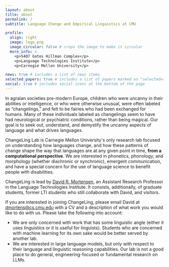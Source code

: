 ```yaml
---
layout: about
title: about
permalink: /
subtitle: Language Change and Empirical Linguistics at CMU

profile:
  align: right
  image: logo.png
  image_circular: false # crops the image to make it circular
  more_info: >
    <p>5407 Gates Hillman Complex</p>
    <p>Language Technologies Institute</p>
    <p>Carnegie Mellon University</p>

news: true # includes a list of news items
selected_papers: true # includes a list of papers marked as "selected={true}"
social: true # includes social icons at the bottom of the page
---
```


In agraian societies pre-modern Europe, children who were uncanny in their abilities or intelligence, or who were otherwise unusual, were often labeled as “changelings,” and felt to be fairies who had been exchanged for humans. Many of these individuals labeled as changelings seem to have had neurological or psychiatric conditions, rather than being magical. Our goal is to seek out, understand, and demystify the uncanny aspects of language and what drives languages.

ChangeLing Lab is Carnegie Mellon University's only research lab focused on understanding how languages change, and how these patterns of change shape the way that languages are at any given point in time, **from a computational perspective**. We are interested in phonetics, phonology, and morphology (whether diachronic or synchronic), emergent communication, and have a special concern for the use of language science to benefit people with disabilities.

ChangeLing is lead by [David R. Mortensen](https://www.cs.cmu.edu/~dmortens/), an Assistant Research Professor in the Language Technologies Institute. It consists, additionally, of graduate students, former LTI students who still collaborate with David, and visitors.

If you are interested in joining ChangeLing, please email David at [dmortens@cs.cmu.edu](mailto:dmortens@cs.cmu.edu) with a CV and a description of what work you would like to do with us. Please take the following into account:

- We are only concerned with work that has some linguistic angle (either it uses linguistics or it is useful for linguists). Students who are concerned with machine learning for its own sake would be better served by another lab.
- We are interested in large language models, but only with respect to their language and linguistic reasoning capabilities. Our lab is not a good place to do general, engineering-focused or fundamental research on LLMs.